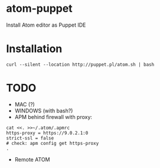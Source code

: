 # atom-puppet
Install Atom editor as Puppet IDE

# Installation

```
curl --silent --location http://puppet.pl/atom.sh | bash
```

# TODO
- MAC (?)
- WINDOWS (with bash?)
- APM behind firewall with proxy:
```
cat <<. >>~/.atom/.apmrc
https-proxy = https://9.0.2.1:0
strict-ssl = false
# check: apm config get https-proxy
.
```
- Remote ATOM
